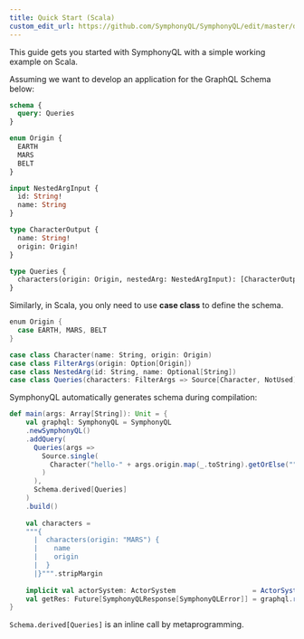 ```yaml
---
title: Quick Start (Scala)
custom_edit_url: https://github.com/SymphonyQL/SymphonyQL/edit/master/docs/quickstart-scala.md
---
```


This guide gets you started with SymphonyQL with a simple working example on Scala.

Assuming we want to develop an application for the GraphQL Schema below:
```graphql
schema {
  query: Queries
}

enum Origin {
  EARTH
  MARS
  BELT
}

input NestedArgInput {
  id: String!
  name: String
}

type CharacterOutput {
  name: String!
  origin: Origin!
}

type Queries {
  characters(origin: Origin, nestedArg: NestedArgInput): [CharacterOutput!]
}
```

Similarly, in Scala, you only need to use **case class** to define the schema.
```scala
enum Origin {
  case EARTH, MARS, BELT
}

case class Character(name: String, origin: Origin)
case class FilterArgs(origin: Option[Origin])
case class NestedArg(id: String, name: Optional[String])
case class Queries(characters: FilterArgs => Source[Character, NotUsed])
```

SymphonyQL automatically generates schema during compilation:
```scala
def main(args: Array[String]): Unit = {
    val graphql: SymphonyQL = SymphonyQL
    .newSymphonyQL()
    .addQuery(
      Queries(args =>
        Source.single(
          Character("hello-" + args.origin.map(_.toString).getOrElse(""), args.origin.getOrElse(Origin.BELT))
        )
      ),
      Schema.derived[Queries]
    )
    .build()
    
    val characters =
    """{
      |  characters(origin: "MARS") {
      |    name
      |    origin
      |  }
      |}""".stripMargin
      
    implicit val actorSystem: ActorSystem                   = ActorSystem("symphonyActorSystem")
    val getRes: Future[SymphonyQLResponse[SymphonyQLError]] = graphql.runWith(SymphonyQLRequest(Some(characters)))
}
```

`Schema.derived[Queries]` is an inline call by metaprogramming.